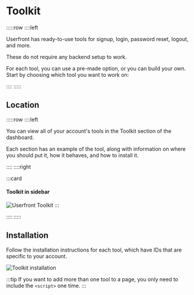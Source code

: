 # Toolkit

:::::row
::::left

Userfront has ready-to-use tools for signup, login, password reset, logout, and more.

These do not require any backend setup to work.

For each tool, you can use a pre-made option, or you can build your own. Start by choosing which tool you want to work on:

<toolkit-initial-picker />

::::
:::::

## Location

:::::row
::::left

You can view all of your account's tools in the Toolkit section of the dashboard.

Each section has an example of the tool, along with information on where you should put it, how it behaves, and how to install it.

::::
::::right

:::card

#### Toolkit in sidebar

![Userfront Toolkit](https://res.cloudinary.com/component/image/upload/v1602535900/permanent/toolkit-sidebar.png)
:::

::::
:::::

## Installation

Follow the installation instructions for each tool, which have IDs that are specific to your account.

![Toolkit installation](https://res.cloudinary.com/component/image/upload/v1602536076/permanent/toolkit-installation.png)

:::tip
If you want to add more than one tool to a page, you only need to include the `<script>` one time.
:::
